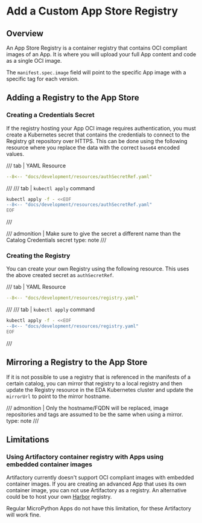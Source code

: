 # Add a Custom App Store Registry

## Overview

An App Store Registry is a container registry that contains OCI compliant images of an App. It is where you will upload your full App content and code as a single OCI image.

The `manifest.spec.image` field will point to the specific App image with a specific tag for each version.

## Adding a Registry to the App Store

### Creating a Credentials Secret

If the registry hosting your App OCI image requires authentication, you must create a Kubernetes secret that contains the credentials to connect to the Registry git repository over HTTPS. This can be done using the following resource where you replace the data with the correct `base64` encoded values.

/// tab | YAML Resource

```yaml
--8<-- "docs/development/resources/authSecretRef.yaml"
```

///
/// tab | `kubectl apply` command

```bash
kubectl apply -f - <<EOF
--8<-- "docs/development/resources/authSecretRef.yaml"
EOF
```

///

/// admonition | Make sure to give the secret a different name than the Catalog Credentials secret
    type: note
///

### Creating the Registry

You can create your own Registry using the following resource. This uses the above created secret as `authSecretRef`.

/// tab | YAML Resource

```yaml
--8<-- "docs/development/resources/registry.yaml"
```

///
/// tab | `kubectl apply` command

```bash
kubectl apply -f - <<EOF
--8<-- "docs/development/resources/registry.yaml"
EOF
```

///

## Mirroring a Registry to the App Store

If it is not possible to use a registry that is referenced in the manifests of a certain catalog, you can mirror that registry to a local registry and then update the Registry resource in the EDA Kubernetes cluster and update the `mirrorUrl` to point to the mirror hostname.

/// admonition | Only the hostname/FQDN will be replaced, image repositories and tags are assumed to be the same when using a mirror.
    type: note
///

## Limitations

### Using Artifactory container registry with Apps using embedded container images

Artifactory currently doesn't support OCI compliant images with embedded container images. If you are creating an advanced App that uses its own container image, you can not use Artifactory as a registry. An alternative could be to host your own [Harbor](https://goharbor.io/) registry.

Regular MicroPython Apps do not have this limitation, for these Artifactory will work fine.
